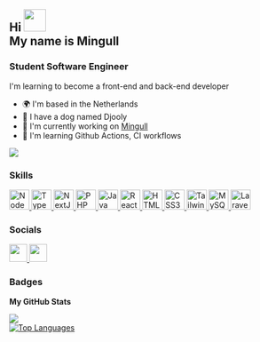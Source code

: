 ## Hi <img style="width: 40px" src="https://user-images.githubusercontent.com/18350557/176309783-0785949b-9127-417c-8b55-ab5a4333674e.gif" /><br />My name is Mingull

### Student Software Engineer

I'm learning to become a front-end and back-end developer

-   🌍 I'm based in the Netherlands
-   🐶 I have a dog named Djooly
-   🚀 I'm currently working on [Mingull](http://github.com/Mingull/mingull)
-   🧠 I'm learning Github Actions, CI workflows

<div style="display:flex;flex-direction:column">
    <a href="https://www.github.com/Mingull" target="_blank" rel="noreferrer">
        <img src="https://img.shields.io/github/followers/Mingull?logo=github&style=for-the-badge&color=3382ed&labelColor=27272a" />
    </a>
<!--     <a href="https://www.x.com/OfficialMingull" target="_blank" rel="noreferrer">
        <img src="https://img.shields.io/twitter/follow/OfficialMingull?logo=twitter&style=for-the-badge&color=3382ed&labelColor=27272a"/>
    </a> -->
<!--     <a href="https://www.twitch.tv/realmingull" target="_blank" rel="noreferrer">
        <img src="https://img.shields.io/twitch/status/realmingull?logo=twitchsx&style=for-the-badge&color=3382ed&labelColor=27272a&label=TWITCH+STATUS" />
    </a> -->
</div>

### Skills

<p>
    <a href="https://nodejs.org/en/" target="_blank" rel="noreferrer">
        <img src="https://raw.githubusercontent.com/danielcranney/readme-generator/main/public/icons/skills/nodejs-colored.svg" width="36" height="36" alt="NodeJS" />
    </a>
    <a href="https://www.typescriptlang.org/" target="_blank" rel="noreferrer">
        <img src="https://raw.githubusercontent.com/danielcranney/readme-generator/main/public/icons/skills/typescript-colored.svg" width="36" height="36" alt="TypeScript" />
    </a>
    <a href="https://nextjs.org/docs" target="_blank" rel="noreferrer">
        <img src="https://raw.githubusercontent.com/danielcranney/readme-generator/main/public/icons/skills/nextjs-colored.svg" width="36" height="36" alt="NextJs" />
    </a>
    <a href="https://www.php.net/" target="_blank" rel="noreferrer">
        <img src="https://raw.githubusercontent.com/danielcranney/readme-generator/main/public/icons/skills/php-colored.svg" width="36" height="36" alt="PHP" />
    </a>
    <a href="https://www.oracle.com/java/" target="_blank" rel="noreferrer">
        <img src="https://raw.githubusercontent.com/danielcranney/readme-generator/main/public/icons/skills/java-colored.svg" width="36" height="36" alt="Java" />
    </a>
    <a href="https://reactjs.org/" target="_blank" rel="noreferrer">
        <img src="https://raw.githubusercontent.com/danielcranney/readme-generator/main/public/icons/skills/react-colored.svg" width="36" height="36" alt="React" />
    </a>
    <a href="https://developer.mozilla.org/en-US/docs/Glossary/HTML5" target="_blank" rel="noreferrer">
        <img src="https://raw.githubusercontent.com/danielcranney/readme-generator/main/public/icons/skills/html5-colored.svg" width="36" height="36" alt="HTML5" />
    </a>
    <a href="https://www.w3.org/TR/CSS/#css" target="_blank" rel="noreferrer">
        <img src="https://raw.githubusercontent.com/danielcranney/readme-generator/main/public/icons/skills/css3-colored.svg" width="36" height="36" alt="CSS3" />
    </a>
    <a href="https://tailwindcss.com/" target="_blank" rel="noreferrer">
        <img src="https://raw.githubusercontent.com/danielcranney/readme-generator/main/public/icons/skills/tailwindcss-colored.svg" width="36" height="36" alt="TailwindCSS" />
    </a>
    <a href="https://www.mysql.com/" target="_blank" rel="noreferrer">
        <img src="https://raw.githubusercontent.com/danielcranney/readme-generator/main/public/icons/skills/mysql-colored.svg" width="36" height="36" alt="MySQL" />
    </a>
    <a href="https://laravel.com/" target="_blank" rel="noreferrer">
        <img src="https://raw.githubusercontent.com/danielcranney/readme-generator/main/public/icons/skills/laravel-colored.svg" width="36" height="36" alt="Laravel" />
    </a>
</p>
                    
### Socials
               
<p>
    <a href="https://discord.com/users/mingull" target="_blank" rel="noreferrer">
        <picture>
            <source media="(prefers-color-scheme: dark)" srcset="undefined" />
            <source media="(prefers-color-scheme: light)" srcset="https://raw.githubusercontent.com/danielcranney/readme-generator/main/public/icons/socials/discord.svg" />
            <img src="https://raw.githubusercontent.com/danielcranney/readme-generator/main/public/icons/socials/discord.svg" width="32" height="32" />
        </picture>
    </a>
    <a href="https://www.github.com/Mingull" target="_blank" rel="noreferrer">
        <picture>
            <source media="(prefers-color-scheme: dark)" srcset="https://raw.githubusercontent.com/danielcranney/readme-generator/main/public/icons/socials/github-dark.svg" />
            <source media="(prefers-color-scheme: light)" srcset="https://raw.githubusercontent.com/danielcranney/readme-generator/main/public/icons/socials/github.svg" />
            <img src="https://raw.githubusercontent.com/danielcranney/readme-generator/main/public/icons/socials/github.svg" width="32" height="32" />
        </picture>
    </a>
<!--     <a href="https://www.x.com/OfficialMingull" target="_blank" rel="noreferrer">
        <picture>
            <source media="(prefers-color-scheme: dark)" srcset="https://raw.githubusercontent.com/danielcranney/readme-generator/main/public/icons/socials/twitter-dark.svg" />
            <source media="(prefers-color-scheme: light)" srcset="https://raw.githubusercontent.com/danielcranney/readme-generator/main/public/icons/socials/twitter.svg" />
            <img src="https://raw.githubusercontent.com/danielcranney/readme-generator/main/public/icons/socials/twitter.svg" width="32" height="32" />
        </picture>
    </a>
    <a href="https://www.twitch.tv/realmingull" target="_blank" rel="noreferrer">
        <picture>
            <source media="(prefers-color-scheme: dark)" srcset="undefined" />
            <source media="(prefers-color-scheme: light)" srcset="https://raw.githubusercontent.com/danielcranney/readme-generator/main/public/icons/socials/twitch.svg" />
            <img src="https://raw.githubusercontent.com/danielcranney/readme-generator/main/public/icons/socials/twitch.svg" width="32" height="32" />
        </picture>
    </a> -->
</p>

### Badges

<b>My GitHub Stats</b>

<div style="display:flex; flex-direction: column; width:100%;">
    <a href="http://www.github.com/Mingull" >
        <img src="https://github-readme-streak-stats.herokuapp.com/?user=Mingull&stroke=ffffff&background=27272a&ring=3382ed&fire=3382ed&currStreakNum=ffffff&currStreakLabel=3382ed&sideNums=ffffff&sideLabels=ffffff&dates=ffffff&hide_border=true" />
    </a>
    <a href="https://github.com/Mingull">
        <img src="https://github-readme-stats.vercel.app/api/top-langs/?username=Mingull&langs_count=10&title_color=3382ed&text_color=ffffff&icon_color=3382ed&bg_color=27272a&hide_border=true&locale=en&custom_title=Top%20%Languages" alt="Top Languages" />
    </a>
</div>
<!---
<b>Top Repositories</b>
--->
<!---
<div style="display:flex; gap: 2rem;">
    <a href="https://github.com/Mingull/gainztracker">
        <img src="https://github-readme-stats.vercel.app/api/pin/?username=Mingull&repo=gainztracker&title_color=3382ed&text_color=ffffff&icon_color=3382ed&bg_color=27272a&hide_border=true&locale=en" />
    </a>
    <a href="https://github.com/Mingull/mingull-cli">
        <img src="https://github-readme-stats.vercel.app/api/pin/?username=Mingull&repo=mingull-cli&title_color=3382ed&text_color=ffffff&icon_color=3382ed&bg_color=27272a&hide_border=true&locale=en" />
    </a>
</div>
--->



<!---
Mingull/Mingull is a ✨ special ✨ repository because its `README.md` (this file) appears on your GitHub profile.
You can click the Preview link to take a look at your changes.
--->
